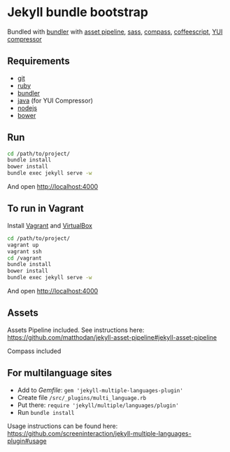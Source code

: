 # Jekyll bundle bootstrap

Bundled with [bundler](http://bundler.io/) with [asset pipeline](https://github.com/matthodan/jekyll-asset-pipeline), [sass](http://sass-lang.com/), [compass](http://compass-style.org/), [coffeescript](http://coffeescript.org/), [YUI compressor](http://yui.github.io/yuicompressor/)

## Requirements
* [git](http://git-scm.com/)
* [ruby](https://www.ruby-lang.org/)
* [bundler](http://bundler.io/)
* [java](http://java.com/ru/download/) (for YUI Compressor)
* [nodejs](http://nodejs.org/)
* [bower](http://bower.io/)

## Run

```sh
cd /path/to/project/
bundle install
bower install
bundle exec jekyll serve -w
```

And open [http://localhost:4000](http://localhost:4000)

## To run in Vagrant

Install [Vagrant](http://www.vagrantup.com/) and [VirtualBox](https://www.virtualbox.org/)

```sh
cd /path/to/project/
vagrant up
vagrant ssh
cd /vagrant
bundle install
bower install
bundle exec jekyll serve -w
```

And open [http://localhost:4000](http://localhost:4000)

## Assets

Assets Pipeline included. See instructions here: https://github.com/matthodan/jekyll-asset-pipeline#jekyll-asset-pipeline

Compass included

## For multilanguage sites

* Add to _Gemfile_: `gem 'jekyll-multiple-languages-plugin'`
* Create file `/src/_plugins/multi_language.rb`
* Put there: `require 'jekyll/multiple/languages/plugin'`
* Run `bundle install`

Usage instructions can be found here: https://github.com/screeninteraction/jekyll-multiple-languages-plugin#usage
